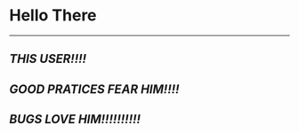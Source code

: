 # Hello There

---

## *THIS USER!!!!*

## *GOOD PRATICES FEAR HIM!!!!*

## *BUGS LOVE HIM!!!!!!!!!!*
